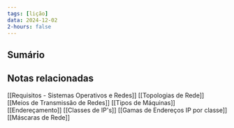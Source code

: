 ```yaml
---
tags: [lição]
data: 2024-12-02
2-hours: false
---
```


## Sumário

## Notas relacionadas
[[Requisitos - Sistemas Operativos e Redes]]
[[Topologias de Rede]]
[[Meios de Transmissão de Redes]]
[[Tipos de Máquinas]]
[[Endereçamento]]
[[Classes de IP's]]
[[Gamas de Endereços IP  por classe]]
[[Máscaras de Rede]]
